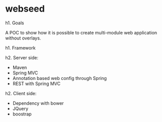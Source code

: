 webseed
=======

h1. Goals

A POC to show how it is possible to create multi-module web application without overlays.

h1. Framework

h2. Server side:
- Maven
- Spring MVC
- Annotation based web config through Spring
- REST with Spring MVC

h2. Client side:
- Dependency with bower
- JQuery
- boostrap
